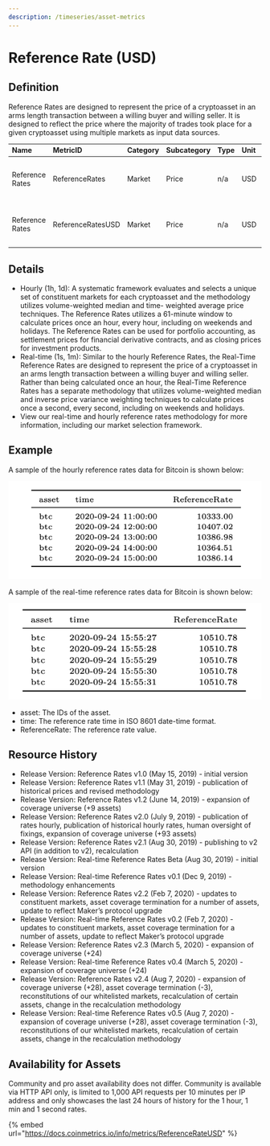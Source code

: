 ```yaml
---
description: /timeseries/asset-metrics
---
```


# Reference Rate \(USD\)

## **Definition**

Reference Rates are designed to represent the price of a cryptoasset in an arms length transaction between a willing buyer and willing seller. It is designed to reflect the price where the majority of trades took place for a given cryptoasset using multiple markets as input data sources.

| Name | **MetricID** | **Category** | **Subcategory** | **Type** | **Unit** | **Interval** |
| :--- | :--- | :--- | :--- | :--- | :--- | :--- |
| Reference Rates | ReferenceRates | Market | Price | n/a | USD | 1d, 1d-ny-close, 1h, 1m, 1s |
| Reference Rates | ReferenceRatesUSD | Market | Price | n/a | USD | 1d, 1d-ny-close, 1h, 1m, 1s |

## Details

* Hourly \(1h, 1d\): A systematic framework evaluates and selects a unique set of constituent markets for each cryptoasset and the methodology utilizes volume-weighted median and time- weighted average price techniques. The Reference Rates utilizes a 61-minute window to calculate prices once an hour, every hour, including on weekends and holidays. The Reference Rates can be used for portfolio accounting, as settlement prices for financial derivative contracts, and as closing prices for investment products.
* Real-time \(1s, 1m\):  Similar to the hourly Reference Rates, the Real-Time Reference Rates are designed to represent the price of a cryptoasset in an arms length transaction between a willing buyer and willing seller. Rather than being calculated once an hour, the Real-Time Reference Rates has a separate methodology that utilizes volume-weighted median and inverse price variance weighting techniques to calculate prices once a second, every second, including on weekends and holidays. 
* View our real-time and hourly reference rates methodology for more information, including our market selection framework.

## **Example**

A sample of the hourly reference rates data for Bitcoin is shown below:

![](../../.gitbook/assets/0%20%2810%29.png)

A sample of the real-time reference rates data for Bitcoin is shown below:

![](../../.gitbook/assets/1%20%281%29.png)

* asset:  The IDs of the asset.   
* time: The reference rate time in ISO 8601 date-time format.
* ReferenceRate:  The reference rate value.

## Resource History

* Release Version: Reference Rates v1.0 \(May 15, 2019\) - initial version
* Release Version: Reference Rates v1.1 \(May 31, 2019\)  - publication of historical prices and revised methodology
* Release Version: Reference Rates v1.2 \(June 14, 2019\) - expansion of coverage universe \(+9 assets\)
* Release Version: Reference Rates v2.0 \(July 9, 2019\) - publication of rates hourly, publication of historical hourly rates, human oversight of fixings, expansion of coverage universe \(+93 assets\)
* Release Version: Reference Rates v2.1 \(Aug 30, 2019\) - publishing to v2 API \(in addition to v2\), recalculation 
* Release Version:  Real-time Reference Rates Beta \(Aug 30, 2019\) - initial version
* Release Version: Real-time Reference Rates v0.1 \(Dec 9, 2019\) - methodology enhancements
* Release Version: Reference Rates v2.2 \(Feb 7, 2020\) - updates to constituent markets, asset coverage termination for a number of assets, update to reflect Maker’s protocol upgrade
* Release Version: Real-time Reference Rates v0.2 \(Feb 7, 2020\) - updates to constituent markets, asset coverage termination for a number of assets, update to reflect Maker’s protocol upgrade
* Release Version: Reference Rates v2.3 \(March 5, 2020\) - expansion of coverage universe \(+24\) 
* Release Version: Real-time Reference Rates v0.4 \(March 5, 2020\) -  expansion of coverage universe \(+24\) 
* Release Version: Reference Rates v2.4 \(Aug 7, 2020\) - expansion of coverage universe \(+28\), asset coverage termination \(-3\), reconstitutions of our whitelisted markets, recalculation of certain assets, change in the recalculation methodology
* Release Version: Real-time Reference Rates v0.5 \(Aug 7, 2020\) - expansion of coverage universe \(+28\), asset coverage termination \(-3\), reconstitutions of our whitelisted markets, recalculation of certain assets, change in the recalculation methodology

## **Availability for Assets**

Community and pro asset availability does not differ.  Community is available via HTTP API only, is limited to 1,000 API requests per 10 minutes per IP address and only showcases the last 24 hours of history for the 1 hour, 1 min and 1 second rates. 

{% embed url="https://docs.coinmetrics.io/info/metrics/ReferenceRateUSD" %}

